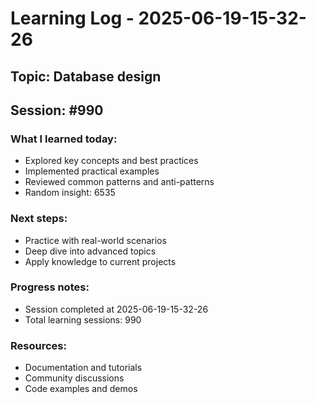 # Learning Log - 2025-06-19-15-32-26

## Topic: Database design
## Session: #990

### What I learned today:
- Explored key concepts and best practices
- Implemented practical examples  
- Reviewed common patterns and anti-patterns
- Random insight: 6535

### Next steps:
- Practice with real-world scenarios
- Deep dive into advanced topics
- Apply knowledge to current projects

### Progress notes:
- Session completed at 2025-06-19-15-32-26
- Total learning sessions: 990

### Resources:
- Documentation and tutorials
- Community discussions
- Code examples and demos
